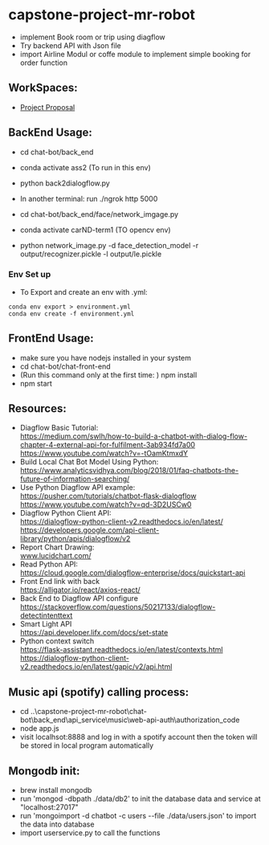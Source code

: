 # capstone-project-mr-robot

* implement Book room or trip using diagflow
* Try backend API with Json file
* import Airline Modul or coffe module to implement simple booking for order function
## WorkSpaces:
* [Project Proposal](https://www.overleaf.com/5973716318hnyngfttwfyj)
## BackEnd Usage:
* cd chat-bot/back_end
* conda activate ass2 (To run in this env)
* python back2dialogflow.py
* In another terminal:
run ./ngrok http 5000


* cd chat-bot/back_end/face/network_imgage.py
* conda activate carND-term1 (TO opencv env)
* python network_image.py -d face_detection_model -r output/recognizer.pickle -l output/le.pickle

### Env Set up
* To Export and create an env with .yml:
```shell
conda env export > environment.yml
conda env create -f environment.yml
```



## FrontEnd Usage:
* make sure you have nodejs installed in your system
* cd chat-bot/chat-front-end
* (Run this command only at the first time: ) npm install
* npm start

## Resources:
* Diagflow Basic Tutorial: <br />
  https://medium.com/swlh/how-to-build-a-chatbot-with-dialog-flow-chapter-4-external-api-for-fulfilment-3ab934fd7a00 <br />
  https://www.youtube.com/watch?v=-tOamKtmxdY
* Build Local Chat Bot Model Using Python: <br />
  https://www.analyticsvidhya.com/blog/2018/01/faq-chatbots-the-future-of-information-searching/
* Use Python Diagflow API example: <br />
  https://pusher.com/tutorials/chatbot-flask-dialogflow  <br />
  https://www.youtube.com/watch?v=qd-3D2USCw0
* Diagflow Python Client API: <br />
  https://dialogflow-python-client-v2.readthedocs.io/en/latest/
  https://developers.google.com/api-client-library/python/apis/dialogflow/v2 <br />
* Report Chart Drawing: <br />
  www.lucidchart.com/
* Read Python API:<br />
  https://cloud.google.com/dialogflow-enterprise/docs/quickstart-api <br />
* Front End link with back  <br />
https://alligator.io/react/axios-react/<br />
* Back End to Diagflow API configure<br />
https://stackoverflow.com/questions/50217133/dialogflow-detectintenttext<br />
* Smart Light API<br />
https://api.developer.lifx.com/docs/set-state<br />
* Python context switch<br />
https://flask-assistant.readthedocs.io/en/latest/contexts.html<br />
https://dialogflow-python-client-v2.readthedocs.io/en/latest/gapic/v2/api.html<br />

## Music api (spotify) calling process:
* cd ..\capstone-project-mr-robot\chat-bot\back_end\api_service\music\web-api-auth\authorization_code
* node app.js
* visit localhsot:8888 and log in with a spotify account then the token will be stored in local program automatically

## Mongodb init:
* brew install mongodb
* run 'mongod -dbpath ./data/db2' to init the database data and service at "localhost:27017"
* run 'mongoimport -d chatbot -c users --file ./data/users.json' to import the data into database
* import userservice.py to call the functions
